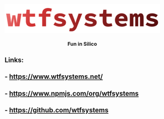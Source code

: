 ![wtfsystems](https://github.com/wtfsystems/.github/blob/main/wtf_logo_large.png)

<h3 align="center">Fun in Silico</h3>

## Links:
## - https://www.wtfsystems.net/
## - https://www.npmjs.com/org/wtfsystems
## - https://github.com/wtfsystems
